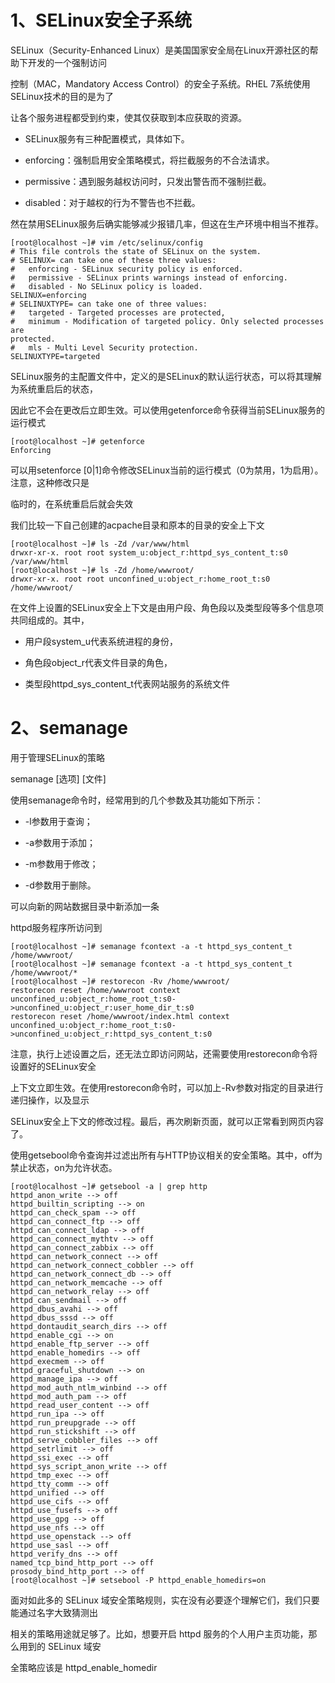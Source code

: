 # **1、SELinux安全子系统**

SELinux（Security-Enhanced Linux）是美国国家安全局在Linux开源社区的帮助下开发的一个强制访问

控制（MAC，Mandatory Access Control）的安全子系统。RHEL 7系统使用SELinux技术的目的是为了

让各个服务进程都受到约束，使其仅获取到本应获取的资源。

- SELinux服务有三种配置模式，具体如下。

- enforcing：强制启用安全策略模式，将拦截服务的不合法请求。

- permissive：遇到服务越权访问时，只发出警告而不强制拦截。

- disabled：对于越权的行为不警告也不拦截。

然在禁用SELinux服务后确实能够减少报错几率，但这在生产环境中相当不推荐。

```
[root@localhost ~]# vim /etc/selinux/config
# This file controls the state of SELinux on the system.
# SELINUX= can take one of these three values:
#   enforcing - SELinux security policy is enforced.
#   permissive - SELinux prints warnings instead of enforcing.
#   disabled - No SELinux policy is loaded.
SELINUX=enforcing
# SELINUXTYPE= can take one of three values:
#   targeted - Targeted processes are protected,
#   minimum - Modification of targeted policy. Only selected processes are
protected.
#   mls - Multi Level Security protection.
SELINUXTYPE=targeted
```

SELinux服务的主配置文件中，定义的是SELinux的默认运行状态，可以将其理解为系统重启后的状态，

因此它不会在更改后立即生效。可以使用getenforce命令获得当前SELinux服务的运行模式

```
[root@localhost ~]# getenforce
Enforcing
```

可以用setenforce [0|1]命令修改SELinux当前的运行模式（0为禁用，1为启用）。注意，这种修改只是

临时的，在系统重启后就会失效

我们比较一下自己创建的acpache目录和原本的目录的安全上下文

```
[root@localhost ~]# ls -Zd /var/www/html
drwxr-xr-x. root root system_u:object_r:httpd_sys_content_t:s0 /var/www/html
[root@localhost ~]# ls -Zd /home/wwwroot/
drwxr-xr-x. root root unconfined_u:object_r:home_root_t:s0 /home/wwwroot/
```

在文件上设置的SELinux安全上下文是由用户段、角色段以及类型段等多个信息项共同组成的。其中，

- 用户段system_u代表系统进程的身份，

- 角色段object_r代表文件目录的角色，

- 类型段httpd_sys_content_t代表网站服务的系统文件

# 2、semanage

用于管理SELinux的策略

semanage [选项] [文件]

使用semanage命令时，经常用到的几个参数及其功能如下所示：

- -l参数用于查询；

- -a参数用于添加；

- -m参数用于修改；

- -d参数用于删除。

可以向新的网站数据目录中新添加一条

httpd服务程序所访问到

```
[root@localhost ~]# semanage fcontext -a -t httpd_sys_content_t
/home/wwwroot/
[root@localhost ~]# semanage fcontext -a -t httpd_sys_content_t
/home/wwwroot/*
[root@localhost ~]# restorecon -Rv /home/wwwroot/
restorecon reset /home/wwwroot context unconfined_u:object_r:home_root_t:s0-
>unconfined_u:object_r:user_home_dir_t:s0
restorecon reset /home/wwwroot/index.html context
unconfined_u:object_r:home_root_t:s0-
>unconfined_u:object_r:httpd_sys_content_t:s0
```

注意，执行上述设置之后，还无法立即访问网站，还需要使用restorecon命令将设置好的SELinux安全

上下文立即生效。在使用restorecon命令时，可以加上-Rv参数对指定的目录进行递归操作，以及显示

SELinux安全上下文的修改过程。最后，再次刷新页面，就可以正常看到网页内容了。

使用getsebool命令查询并过滤出所有与HTTP协议相关的安全策略。其中，off为禁止状态，on为允许状态。

```
[root@localhost ~]# getsebool -a | grep http
httpd_anon_write --> off
httpd_builtin_scripting --> on
httpd_can_check_spam --> off
httpd_can_connect_ftp --> off
httpd_can_connect_ldap --> off
httpd_can_connect_mythtv --> off
httpd_can_connect_zabbix --> off
httpd_can_network_connect --> off
httpd_can_network_connect_cobbler --> off
httpd_can_network_connect_db --> off
httpd_can_network_memcache --> off
httpd_can_network_relay --> off
httpd_can_sendmail --> off
httpd_dbus_avahi --> off
httpd_dbus_sssd --> off
httpd_dontaudit_search_dirs --> off
httpd_enable_cgi --> on
httpd_enable_ftp_server --> off
httpd_enable_homedirs --> off
httpd_execmem --> off
httpd_graceful_shutdown --> on
httpd_manage_ipa --> off
httpd_mod_auth_ntlm_winbind --> off
httpd_mod_auth_pam --> off
httpd_read_user_content --> off
httpd_run_ipa --> off
httpd_run_preupgrade --> off
httpd_run_stickshift --> off
httpd_serve_cobbler_files --> off
httpd_setrlimit --> off
httpd_ssi_exec --> off
httpd_sys_script_anon_write --> off
httpd_tmp_exec --> off
httpd_tty_comm --> off
httpd_unified --> off
httpd_use_cifs --> off
httpd_use_fusefs --> off
httpd_use_gpg --> off
httpd_use_nfs --> off
httpd_use_openstack --> off
httpd_use_sasl --> off
httpd_verify_dns --> off
named_tcp_bind_http_port --> off
prosody_bind_http_port --> off
[root@localhost ~]# setsebool -P httpd_enable_homedirs=on
```

面对如此多的 SELinux 域安全策略规则，实在没有必要逐个理解它们，我们只要能通过名字大致猜测出

相关的策略用途就足够了。比如，想要开启 httpd 服务的个人用户主页功能，那么用到的 SELinux 域安

全策略应该是 httpd_enable_homedir